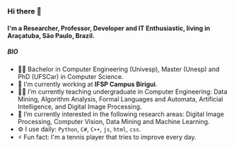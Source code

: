 ### Hi there 👋

#### I'm a Researcher, Professor, Developer and IT Enthusiastic, living in Araçatuba, São Paulo, Brazil.

##### BIO

- :man_student: Bachelor in Computer Engineering (Univesp), Master (Unesp) and PhD (UFSCar) in Computer Science.
- 🏢 I'm currently working at **IFSP Campus Birigui**. 
- :man_teacher: I’m currently teaching undergraduate in Computer Engineering: Data Mining, Algorithm Analysis, Formal Languages and Automata, Artificial Intelligence, and Digital Image Processing.
- 🔭 I’m currently interested in the following research areas: Digital Image Processing, Computer Vision, Data Mining and Machine Learning.
- ⚙️ I use daily: `Python`, `C#`, `C++`, `js`, `html`, `css`.
- ⚡️ Fun fact: I'm a tennis player that tries to improve every day.


<!--
**murilovarges/murilovarges** is a ✨ _special_ ✨ repository because its `README.md` (this file) appears on your GitHub profile.

Here are some ideas to get you started:

- 🔭 I’m currently working on ...
- 🌱 I’m currently learning ...
- 👯 I’m looking to collaborate on ...
- 🤔 I’m looking for help with ...
- 💬 Ask me about ...
- 📫 How to reach me: ...
- 😄 Pronouns: ...
- ⚡ Fun fact: ...
-->



